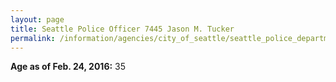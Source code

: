```yaml
---
layout: page
title: Seattle Police Officer 7445 Jason M. Tucker
permalink: /information/agencies/city_of_seattle/seattle_police_department/copbook/7445/
---
```


**Age as of Feb. 24, 2016:** 35
